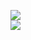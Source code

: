 [![](https://img.shields.io/badge/Made%20With-Github%20Spray-lightgrey.svg?style=for-the-badge&logo=github)](https://github.com/Annihil/github-spray#481)  
[![](https://i.imgur.com/2DrTn0Z.gif)](https://github.com/Annihil/github-spray)